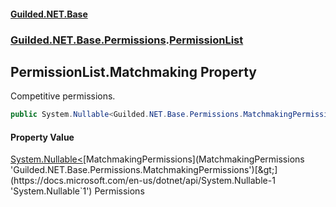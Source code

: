 
#### [Guilded.NET.Base](Guilded_NET_Base 'Guilded_NET_Base')
### [Guilded.NET.Base.Permissions](Guilded_NET_Base#Guilded_NET_Base_Permissions 'Guilded.NET.Base.Permissions').[PermissionList](PermissionList 'Guilded.NET.Base.Permissions.PermissionList')
## PermissionList.Matchmaking Property
Competitive permissions.  
```csharp
public System.Nullable<Guilded.NET.Base.Permissions.MatchmakingPermissions> Matchmaking { get; set; }
```

#### Property Value
[System.Nullable&lt;](https://docs.microsoft.com/en-us/dotnet/api/System.Nullable-1 'System.Nullable`1')[MatchmakingPermissions](MatchmakingPermissions 'Guilded.NET.Base.Permissions.MatchmakingPermissions')[&gt;](https://docs.microsoft.com/en-us/dotnet/api/System.Nullable-1 'System.Nullable`1')
Permissions
